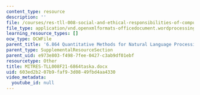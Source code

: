 ```yaml
---
content_type: resource
description: ''
file: /courses/res-tll-008-social-and-ethical-responsibilities-of-computing-serc-fall-2021/603ed2b207b9faf93d0849fbd4aa4330_MITRES-TLL008F21-6864taska.docx
file_type: application/vnd.openxmlformats-officedocument.wordprocessingml.document
learning_resource_types: []
ocw_type: OCWFile
parent_title: '6.864 Quantitative Methods for Natural Language Processing '
parent_type: SupplementalResourceSection
parent_uid: e973e803-f498-7fee-0427-c3ab9df01ebf
resourcetype: Other
title: MITRES-TLL008F21-6864taska.docx
uid: 603ed2b2-07b9-faf9-3d08-49fbd4aa4330
video_metadata:
  youtube_id: null
---
```

